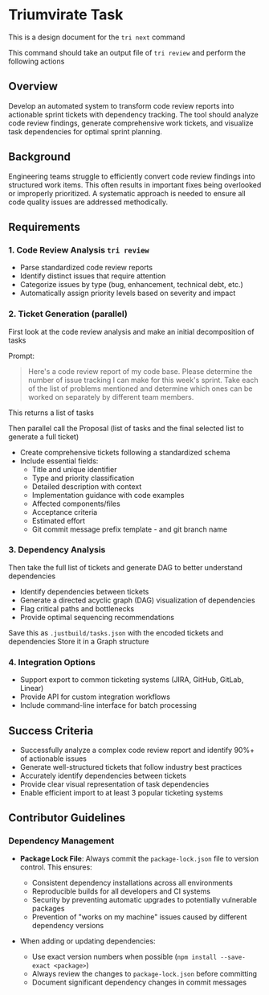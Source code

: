 # Triumvirate Task

This is a design document for the `tri next` command

This command should take an output file of `tri review` and perform the following actions

## Overview

Develop an automated system to transform code review reports into actionable sprint tickets with dependency tracking. The tool should analyze code review findings, generate comprehensive work tickets, and visualize task dependencies for optimal sprint planning.

## Background

Engineering teams struggle to efficiently convert code review findings into structured work items. This often results in important fixes being overlooked or improperly prioritized. A systematic approach is needed to ensure all code quality issues are addressed methodically.

## Requirements

### 1. Code Review Analysis `tri review`

- Parse standardized code review reports
- Identify distinct issues that require attention
- Categorize issues by type (bug, enhancement, technical debt, etc.)
- Automatically assign priority levels based on severity and impact

### 2. Ticket Generation (parallel)

First look at the code review analysis and make an initial decomposition of tasks

Prompt:

> Here's a code review report of my code base.  Please determine the number of issue tracking I can make for this week's sprint.  Take each of the list of problems mentioned and determine which ones can be worked on separately by different team members.

This returns a list of tasks

Then parallel call the Proposal (list of tasks and the final selected list to generate a full ticket)

- Create comprehensive tickets following a standardized schema
- Include essential fields:
  - Title and unique identifier
  - Type and priority classification
  - Detailed description with context
  - Implementation guidance with code examples
  - Affected components/files
  - Acceptance criteria
  - Estimated effort
  - Git commit message prefix template - and git branch name

### 3. Dependency Analysis

Then take the full list of tickets and generate DAG to better understand dependencies

- Identify dependencies between tickets
- Generate a directed acyclic graph (DAG) visualization of dependencies
- Flag critical paths and bottlenecks
- Provide optimal sequencing recommendations

Save this as `.justbuild/tasks.json` with the encoded tickets and dependencies
Store it in a Graph structure

### 4. Integration Options

- Support export to common ticketing systems (JIRA, GitHub, GitLab, Linear)
- Provide API for custom integration workflows
- Include command-line interface for batch processing

## Success Criteria

- Successfully analyze a complex code review report and identify 90%+ of actionable issues
- Generate well-structured tickets that follow industry best practices
- Accurately identify dependencies between tickets
- Provide clear visual representation of task dependencies
- Enable efficient import to at least 3 popular ticketing systems

## Contributor Guidelines

### Dependency Management

- **Package Lock File**: Always commit the `package-lock.json` file to version control. This ensures:
  - Consistent dependency installations across all environments
  - Reproducible builds for all developers and CI systems
  - Security by preventing automatic upgrades to potentially vulnerable packages
  - Prevention of "works on my machine" issues caused by different dependency versions

- When adding or updating dependencies:
  - Use exact version numbers when possible (`npm install --save-exact <package>`)
  - Always review the changes to `package-lock.json` before committing
  - Document significant dependency changes in commit messages

